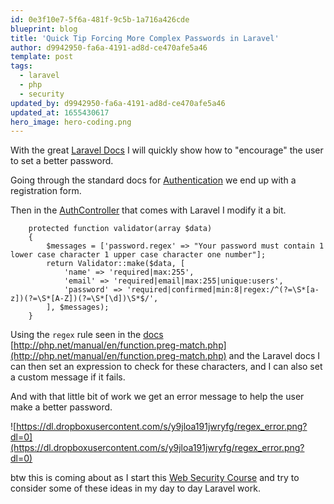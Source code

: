 ```yaml
---
id: 0e3f10e7-5f6a-481f-9c5b-1a716a426cde
blueprint: blog
title: 'Quick Tip Forcing More Complex Passwords in Laravel'
author: d9942950-fa6a-4191-ad8d-ce470afe5a46
template: post
tags:
  - laravel
  - php
  - security
updated_by: d9942950-fa6a-4191-ad8d-ce470afe5a46
updated_at: 1655430617
hero_image: hero-coding.png
---
```

With the great [Laravel Docs](http://laravel.com/docs/5.1/validation) I will quickly show how to "encourage" the user to set a better password.

Going through the standard docs for [Authentication](http://laravel.com/docs/5.1/authentication) we end up with a registration form.

Then in the [AuthController](https://github.com/laravel/laravel/blob/master/app/Http/Controllers/Auth/AuthController.php) that comes with Laravel I modify it a bit.

~~~
    protected function validator(array $data)
    {
        $messages = ['password.regex' => "Your password must contain 1 lower case character 1 upper case character one number"];
        return Validator::make($data, [
            'name' => 'required|max:255',
            'email' => 'required|email|max:255|unique:users',
            'password' => 'required|confirmed|min:8|regex:/^(?=\S*[a-z])(?=\S*[A-Z])(?=\S*[\d])\S*$/',
        ], $messages);
    }
~~~

Using the `regex` rule seen in the [docs](http://laravel.com/docs/5.1/validation#available-validation-rules) [http://php.net/manual/en/function.preg-match.php](http://php.net/manual/en/function.preg-match.php) and the Laravel docs I can then set an expression to check for these characters, and I can also set a custom message if it fails.

And with that little bit of work we get an error message to help the user make a better password.

![https://dl.dropboxusercontent.com/s/y9jloa191jwryfg/regex_error.png?dl=0](https://dl.dropboxusercontent.com/s/y9jloa191jwryfg/regex_error.png?dl=0)

btw this is coming about as I start this [Web Security Course](https://onemonth.com/courses/web-security) and try to consider some of these ideas in my day to day Laravel work. 